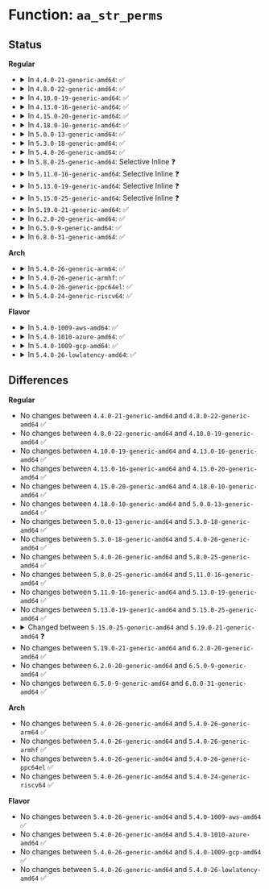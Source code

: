 # Function: <code>aa_str_perms</code>

## Status
<b>Regular</b>
<ul>
<li>
<details>
<summary>In <code>4.4.0-21-generic-amd64</code>: ✅</summary>

```c
unsigned int aa_str_perms(struct aa_dfa * dfa, unsigned int start, const char * name, struct path_cond * cond, struct aa_perms * perms)
```

```json
{
  "name": "aa_str_perms",
  "collision_type": "Unique Global",
  "inline_type": "No",
  "funcs": [
    {
      "addr": 18446744071582548064,
      "name": "aa_str_perms",
      "external": true,
      "loc": "security/apparmor/file.c:275",
      "file": "security/apparmor/file.c",
      "inline": "seen, unknown",
      "caller_inline": [],
      "caller_func": [
        "security/apparmor/domain.c:profile_onexec",
        "security/apparmor/domain.c:profile_transition",
        "security/apparmor/file.c:profile_path_link",
        "security/apparmor/file.c:profile_path_link",
        "security/apparmor/file.c:profile_path_link"
      ]
    }
  ],
  "symbols": [
    {
      "addr": 18446744071582548064,
      "name": "aa_str_perms",
      "section": ".text",
      "bind": "STB_GLOBAL",
      "size": 160
    }
  ]
}
```
</details>
</li>
<li>
<details>
<summary>In <code>4.8.0-22-generic-amd64</code>: ✅</summary>

```c
unsigned int aa_str_perms(struct aa_dfa * dfa, unsigned int start, const char * name, struct path_cond * cond, struct aa_perms * perms)
```

```json
{
  "name": "aa_str_perms",
  "collision_type": "Unique Global",
  "inline_type": "No",
  "funcs": [
    {
      "addr": 18446744071582788320,
      "name": "aa_str_perms",
      "external": true,
      "loc": "security/apparmor/file.c:273",
      "file": "security/apparmor/file.c",
      "inline": "seen, unknown",
      "caller_inline": [],
      "caller_func": [
        "security/apparmor/domain.c:profile_onexec",
        "security/apparmor/domain.c:profile_transition",
        "security/apparmor/file.c:profile_path_link",
        "security/apparmor/file.c:profile_path_link",
        "security/apparmor/file.c:profile_path_link"
      ]
    }
  ],
  "symbols": [
    {
      "addr": 18446744071582788320,
      "name": "aa_str_perms",
      "section": ".text",
      "bind": "STB_GLOBAL",
      "size": 160
    }
  ]
}
```
</details>
</li>
<li>
<details>
<summary>In <code>4.10.0-19-generic-amd64</code>: ✅</summary>

```c
unsigned int aa_str_perms(struct aa_dfa * dfa, unsigned int start, const char * name, struct path_cond * cond, struct aa_perms * perms)
```

```json
{
  "name": "aa_str_perms",
  "collision_type": "Unique Global",
  "inline_type": "No",
  "funcs": [
    {
      "addr": 18446744071582883712,
      "name": "aa_str_perms",
      "external": true,
      "loc": "security/apparmor/file.c:273",
      "file": "security/apparmor/file.c",
      "inline": "seen, unknown",
      "caller_inline": [],
      "caller_func": [
        "security/apparmor/domain.c:profile_onexec",
        "security/apparmor/domain.c:profile_transition",
        "security/apparmor/file.c:profile_path_link",
        "security/apparmor/file.c:profile_path_link",
        "security/apparmor/file.c:profile_path_link"
      ]
    }
  ],
  "symbols": [
    {
      "addr": 18446744071582883712,
      "name": "aa_str_perms",
      "section": ".text",
      "bind": "STB_GLOBAL",
      "size": 160
    }
  ]
}
```
</details>
</li>
<li>
<details>
<summary>In <code>4.13.0-16-generic-amd64</code>: ✅</summary>

```c
unsigned int aa_str_perms(struct aa_dfa * dfa, unsigned int start, const char * name, struct path_cond * cond, struct aa_perms * perms)
```

```json
{
  "name": "aa_str_perms",
  "collision_type": "Unique Global",
  "inline_type": "No",
  "funcs": [
    {
      "addr": 18446744071582953744,
      "name": "aa_str_perms",
      "external": true,
      "loc": "security/apparmor/file.c:276",
      "file": "security/apparmor/file.c",
      "inline": "seen, unknown",
      "caller_inline": [],
      "caller_func": [
        "security/apparmor/domain.c:profile_onexec",
        "security/apparmor/domain.c:profile_transition",
        "security/apparmor/file.c:profile_path_link",
        "security/apparmor/file.c:profile_path_link",
        "security/apparmor/file.c:profile_path_link"
      ]
    }
  ],
  "symbols": [
    {
      "addr": 18446744071582953744,
      "name": "aa_str_perms",
      "section": ".text",
      "bind": "STB_GLOBAL",
      "size": 171
    }
  ]
}
```
</details>
</li>
<li>
<details>
<summary>In <code>4.15.0-20-generic-amd64</code>: ✅</summary>

```c
unsigned int aa_str_perms(struct aa_dfa * dfa, unsigned int start, const char * name, struct path_cond * cond, struct aa_perms * perms)
```

```json
{
  "name": "aa_str_perms",
  "collision_type": "Unique Global",
  "inline_type": "No",
  "funcs": [
    {
      "addr": 18446744071583115856,
      "name": "aa_str_perms",
      "external": true,
      "loc": "security/apparmor/file.c:270",
      "file": "security/apparmor/file.c",
      "inline": "seen, unknown",
      "caller_inline": [],
      "caller_func": [
        "security/apparmor/domain.c:profile_onexec",
        "security/apparmor/domain.c:profile_transition",
        "security/apparmor/file.c:profile_path_link",
        "security/apparmor/file.c:profile_path_link",
        "security/apparmor/file.c:profile_path_link"
      ]
    }
  ],
  "symbols": [
    {
      "addr": 18446744071583115856,
      "name": "aa_str_perms",
      "section": ".text",
      "bind": "STB_GLOBAL",
      "size": 171
    }
  ]
}
```
</details>
</li>
<li>
<details>
<summary>In <code>4.18.0-10-generic-amd64</code>: ✅</summary>

```c
unsigned int aa_str_perms(struct aa_dfa * dfa, unsigned int start, const char * name, struct path_cond * cond, struct aa_perms * perms)
```

```json
{
  "name": "aa_str_perms",
  "collision_type": "Unique Global",
  "inline_type": "No",
  "funcs": [
    {
      "addr": 18446744071583321568,
      "name": "aa_str_perms",
      "external": true,
      "loc": "security/apparmor/file.c:270",
      "file": "security/apparmor/file.c",
      "inline": "seen, unknown",
      "caller_inline": [],
      "caller_func": [
        "security/apparmor/domain.c:profile_onexec",
        "security/apparmor/domain.c:profile_transition",
        "security/apparmor/file.c:profile_path_link",
        "security/apparmor/file.c:profile_path_link",
        "security/apparmor/file.c:profile_path_link"
      ]
    }
  ],
  "symbols": [
    {
      "addr": 18446744071583321568,
      "name": "aa_str_perms",
      "section": ".text",
      "bind": "STB_GLOBAL",
      "size": 160
    }
  ]
}
```
</details>
</li>
<li>
<details>
<summary>In <code>5.0.0-13-generic-amd64</code>: ✅</summary>

```c
unsigned int aa_str_perms(struct aa_dfa * dfa, unsigned int start, const char * name, struct path_cond * cond, struct aa_perms * perms)
```

```json
{
  "name": "aa_str_perms",
  "collision_type": "Unique Global",
  "inline_type": "No",
  "funcs": [
    {
      "addr": 18446744071583440080,
      "name": "aa_str_perms",
      "external": true,
      "loc": "security/apparmor/file.c:271",
      "file": "security/apparmor/file.c",
      "inline": "seen, unknown",
      "caller_inline": [],
      "caller_func": [
        "security/apparmor/domain.c:profile_onexec",
        "security/apparmor/domain.c:profile_transition",
        "security/apparmor/file.c:profile_path_link",
        "security/apparmor/file.c:profile_path_link",
        "security/apparmor/file.c:profile_path_link"
      ]
    }
  ],
  "symbols": [
    {
      "addr": 18446744071583440080,
      "name": "aa_str_perms",
      "section": ".text",
      "bind": "STB_GLOBAL",
      "size": 160
    }
  ]
}
```
</details>
</li>
<li>
<details>
<summary>In <code>5.3.0-18-generic-amd64</code>: ✅</summary>

```c
unsigned int aa_str_perms(struct aa_dfa * dfa, unsigned int start, const char * name, struct path_cond * cond, struct aa_perms * perms)
```

```json
{
  "name": "aa_str_perms",
  "collision_type": "Unique Global",
  "inline_type": "No",
  "funcs": [
    {
      "addr": 18446744071583625120,
      "name": "aa_str_perms",
      "external": true,
      "loc": "security/apparmor/file.c:267",
      "file": "security/apparmor/file.c",
      "inline": "seen, unknown",
      "caller_inline": [],
      "caller_func": [
        "security/apparmor/domain.c:profile_onexec",
        "security/apparmor/domain.c:profile_transition",
        "security/apparmor/file.c:profile_path_link",
        "security/apparmor/file.c:profile_path_link",
        "security/apparmor/file.c:profile_path_link"
      ]
    }
  ],
  "symbols": [
    {
      "addr": 18446744071583625120,
      "name": "aa_str_perms",
      "section": ".text",
      "bind": "STB_GLOBAL",
      "size": 160
    }
  ]
}
```
</details>
</li>
<li>
<details>
<summary>In <code>5.4.0-26-generic-amd64</code>: ✅</summary>

```c
unsigned int aa_str_perms(struct aa_dfa * dfa, unsigned int start, const char * name, struct path_cond * cond, struct aa_perms * perms)
```

```json
{
  "name": "aa_str_perms",
  "collision_type": "Unique Global",
  "inline_type": "No",
  "funcs": [
    {
      "addr": 18446744071583731296,
      "name": "aa_str_perms",
      "external": true,
      "loc": "security/apparmor/file.c:267",
      "file": "security/apparmor/file.c",
      "inline": "seen, unknown",
      "caller_inline": [],
      "caller_func": [
        "security/apparmor/domain.c:profile_onexec",
        "security/apparmor/domain.c:profile_transition",
        "security/apparmor/file.c:profile_path_link",
        "security/apparmor/file.c:profile_path_link",
        "security/apparmor/file.c:profile_path_link"
      ]
    }
  ],
  "symbols": [
    {
      "addr": 18446744071583731296,
      "name": "aa_str_perms",
      "section": ".text",
      "bind": "STB_GLOBAL",
      "size": 160
    }
  ]
}
```
</details>
</li>
<li>
<details>
<summary>In <code>5.8.0-25-generic-amd64</code>: Selective Inline ❓</summary>

```c
unsigned int aa_str_perms(struct aa_dfa * dfa, unsigned int start, const char * name, struct path_cond * cond, struct aa_perms * perms)
```

```json
{
  "name": "aa_str_perms",
  "collision_type": "Unique Global",
  "inline_type": "Selective",
  "funcs": [
    {
      "addr": 18446744071584114076,
      "name": "aa_str_perms",
      "external": true,
      "loc": "security/apparmor/file.c:267",
      "file": "security/apparmor/file.c",
      "inline": "not declared, inlined",
      "caller_inline": [
        "security/apparmor/file.c:profile_path_link",
        "security/apparmor/file.c:profile_path_link",
        "security/apparmor/file.c:profile_path_link"
      ],
      "caller_func": [
        "security/apparmor/domain.c:profile_onexec",
        "security/apparmor/domain.c:profile_transition"
      ]
    }
  ],
  "symbols": [
    {
      "addr": 18446744071584114672,
      "name": "aa_str_perms",
      "section": ".text",
      "bind": "STB_GLOBAL",
      "size": 160
    }
  ]
}
```
</details>
</li>
<li>
<details>
<summary>In <code>5.11.0-16-generic-amd64</code>: Selective Inline ❓</summary>

```c
unsigned int aa_str_perms(struct aa_dfa * dfa, unsigned int start, const char * name, struct path_cond * cond, struct aa_perms * perms)
```

```json
{
  "name": "aa_str_perms",
  "collision_type": "Unique Global",
  "inline_type": "Selective",
  "funcs": [
    {
      "addr": 18446744071584233149,
      "name": "aa_str_perms",
      "external": true,
      "loc": "security/apparmor/file.c:256",
      "file": "security/apparmor/file.c",
      "inline": "not declared, inlined",
      "caller_inline": [
        "security/apparmor/file.c:profile_path_link",
        "security/apparmor/file.c:profile_path_link",
        "security/apparmor/file.c:profile_path_link"
      ],
      "caller_func": [
        "security/apparmor/domain.c:profile_onexec",
        "security/apparmor/domain.c:profile_transition"
      ]
    }
  ],
  "symbols": [
    {
      "addr": 18446744071584233696,
      "name": "aa_str_perms",
      "section": ".text",
      "bind": "STB_GLOBAL",
      "size": 160
    }
  ]
}
```
</details>
</li>
<li>
<details>
<summary>In <code>5.13.0-19-generic-amd64</code>: Selective Inline ❓</summary>

```c
unsigned int aa_str_perms(struct aa_dfa * dfa, unsigned int start, const char * name, struct path_cond * cond, struct aa_perms * perms)
```

```json
{
  "name": "aa_str_perms",
  "collision_type": "Unique Global",
  "inline_type": "Selective",
  "funcs": [
    {
      "addr": 18446744071584258289,
      "name": "aa_str_perms",
      "external": true,
      "loc": "security/apparmor/file.c:258",
      "file": "security/apparmor/file.c",
      "inline": "not declared, inlined",
      "caller_inline": [
        "security/apparmor/file.c:profile_path_link",
        "security/apparmor/file.c:profile_path_link",
        "security/apparmor/file.c:profile_path_link"
      ],
      "caller_func": [
        "security/apparmor/domain.c:profile_onexec",
        "security/apparmor/domain.c:profile_transition"
      ]
    }
  ],
  "symbols": [
    {
      "addr": 18446744071584258752,
      "name": "aa_str_perms",
      "section": ".text",
      "bind": "STB_GLOBAL",
      "size": 160
    }
  ]
}
```
</details>
</li>
<li>
<details>
<summary>In <code>5.15.0-25-generic-amd64</code>: Selective Inline ❓</summary>

```c
unsigned int aa_str_perms(struct aa_dfa * dfa, unsigned int start, const char * name, struct path_cond * cond, struct aa_perms * perms)
```

```json
{
  "name": "aa_str_perms",
  "collision_type": "Unique Global",
  "inline_type": "Selective",
  "funcs": [
    {
      "addr": 18446744071584644241,
      "name": "aa_str_perms",
      "external": true,
      "loc": "security/apparmor/file.c:258",
      "file": "security/apparmor/file.c",
      "inline": "not declared, inlined",
      "caller_inline": [
        "security/apparmor/file.c:profile_path_link",
        "security/apparmor/file.c:profile_path_link",
        "security/apparmor/file.c:profile_path_link"
      ],
      "caller_func": [
        "security/apparmor/domain.c:profile_onexec",
        "security/apparmor/domain.c:profile_transition"
      ]
    }
  ],
  "symbols": [
    {
      "addr": 18446744071584644704,
      "name": "aa_str_perms",
      "section": ".text",
      "bind": "STB_GLOBAL",
      "size": 160
    }
  ]
}
```
</details>
</li>
<li>
<details>
<summary>In <code>5.19.0-21-generic-amd64</code>: ✅</summary>

```c
unsigned int aa_str_perms(struct aa_policydb * file_rules, unsigned int start, const char * name, struct path_cond * cond, struct aa_perms * perms)
```

```json
{
  "name": "aa_str_perms",
  "collision_type": "Unique Global",
  "inline_type": "No",
  "funcs": [
    {
      "addr": 18446744071585300800,
      "name": "aa_str_perms",
      "external": true,
      "loc": "security/apparmor/file.c:214",
      "file": "security/apparmor/file.c",
      "inline": "seen, unknown",
      "caller_inline": [],
      "caller_func": [
        "security/apparmor/domain.c:profile_onexec",
        "security/apparmor/domain.c:profile_transition",
        "security/apparmor/file.c:profile_path_link",
        "security/apparmor/file.c:profile_path_link",
        "security/apparmor/file.c:profile_path_link",
        "security/apparmor/file.c:__aa_path_perm"
      ]
    }
  ],
  "symbols": [
    {
      "addr": 18446744071585300800,
      "name": "aa_str_perms",
      "section": ".text",
      "bind": "STB_GLOBAL",
      "size": 183
    }
  ]
}
```
</details>
</li>
<li>
<details>
<summary>In <code>6.2.0-20-generic-amd64</code>: ✅</summary>

```c
unsigned int aa_str_perms(struct aa_policydb * file_rules, unsigned int start, const char * name, struct path_cond * cond, struct aa_perms * perms)
```

```json
{
  "name": "aa_str_perms",
  "collision_type": "Unique Global",
  "inline_type": "No",
  "funcs": [
    {
      "addr": 18446744071586039888,
      "name": "aa_str_perms",
      "external": true,
      "loc": "security/apparmor/file.c:337",
      "file": "security/apparmor/file.c",
      "inline": "seen, unknown",
      "caller_inline": [],
      "caller_func": [
        "security/apparmor/domain.c:profile_onexec",
        "security/apparmor/domain.c:profile_transition",
        "security/apparmor/file.c:profile_path_link",
        "security/apparmor/file.c:profile_path_link",
        "security/apparmor/file.c:profile_path_link",
        "security/apparmor/file.c:__aa_path_perm"
      ]
    }
  ],
  "symbols": [
    {
      "addr": 18446744071586039888,
      "name": "aa_str_perms",
      "section": ".text",
      "bind": "STB_GLOBAL",
      "size": 183
    }
  ]
}
```
</details>
</li>
<li>
<details>
<summary>In <code>6.5.0-9-generic-amd64</code>: ✅</summary>

```c
unsigned int aa_str_perms(struct aa_policydb * file_rules, unsigned int start, const char * name, struct path_cond * cond, struct aa_perms * perms)
```

```json
{
  "name": "aa_str_perms",
  "collision_type": "Unique Global",
  "inline_type": "No",
  "funcs": [
    {
      "addr": 18446744071586274912,
      "name": "aa_str_perms",
      "external": true,
      "loc": "security/apparmor/file.c:357",
      "file": "security/apparmor/file.c",
      "inline": "seen, unknown",
      "caller_inline": [],
      "caller_func": [
        "security/apparmor/domain.c:profile_onexec",
        "security/apparmor/domain.c:profile_transition",
        "security/apparmor/file.c:profile_path_link",
        "security/apparmor/file.c:profile_path_link",
        "security/apparmor/file.c:profile_path_link",
        "security/apparmor/file.c:__aa_path_perm"
      ]
    }
  ],
  "symbols": [
    {
      "addr": 18446744071586274912,
      "name": "aa_str_perms",
      "section": ".text",
      "bind": "STB_GLOBAL",
      "size": 185
    }
  ]
}
```
</details>
</li>
<li>
<details>
<summary>In <code>6.8.0-31-generic-amd64</code>: ✅</summary>

```c
unsigned int aa_str_perms(struct aa_policydb * file_rules, unsigned int start, const char * name, struct path_cond * cond, struct aa_perms * perms)
```

```json
{
  "name": "aa_str_perms",
  "collision_type": "Unique Global",
  "inline_type": "No",
  "funcs": [
    {
      "addr": 18446744071586531632,
      "name": "aa_str_perms",
      "external": true,
      "loc": "security/apparmor/file.c:363",
      "file": "security/apparmor/file.c",
      "inline": "seen, unknown",
      "caller_inline": [],
      "caller_func": [
        "security/apparmor/domain.c:profile_onexec",
        "security/apparmor/domain.c:profile_transition",
        "security/apparmor/file.c:profile_path_link",
        "security/apparmor/file.c:profile_path_link",
        "security/apparmor/file.c:profile_path_link",
        "security/apparmor/file.c:__aa_path_perm"
      ]
    }
  ],
  "symbols": [
    {
      "addr": 18446744071586531632,
      "name": "aa_str_perms",
      "section": ".text",
      "bind": "STB_GLOBAL",
      "size": 149
    }
  ]
}
```
</details>
</li>
</ul>
<b>Arch</b>
<ul>
<li>
<details>
<summary>In <code>5.4.0-26-generic-arm64</code>: ✅</summary>

```c
unsigned int aa_str_perms(struct aa_dfa * dfa, unsigned int start, const char * name, struct path_cond * cond, struct aa_perms * perms)
```

```json
{
  "name": "aa_str_perms",
  "collision_type": "Unique Global",
  "inline_type": "No",
  "funcs": [
    {
      "addr": 18446603336495527936,
      "name": "aa_str_perms",
      "external": true,
      "loc": "security/apparmor/file.c:267",
      "file": "security/apparmor/file.c",
      "inline": "seen, unknown",
      "caller_inline": [],
      "caller_func": [
        "security/apparmor/domain.c:profile_transition",
        "security/apparmor/file.c:profile_path_link",
        "security/apparmor/file.c:profile_path_link",
        "security/apparmor/file.c:profile_path_link"
      ]
    }
  ],
  "symbols": [
    {
      "addr": 18446603336495527936,
      "name": "aa_str_perms",
      "section": ".text",
      "bind": "STB_GLOBAL",
      "size": 180
    }
  ]
}
```
</details>
</li>
<li>
<details>
<summary>In <code>5.4.0-26-generic-armhf</code>: ✅</summary>

```c
unsigned int aa_str_perms(struct aa_dfa * dfa, unsigned int start, const char * name, struct path_cond * cond, struct aa_perms * perms)
```

```json
{
  "name": "aa_str_perms",
  "collision_type": "Unique Global",
  "inline_type": "No",
  "funcs": [
    {
      "addr": 3228894372,
      "name": "aa_str_perms",
      "external": true,
      "loc": "security/apparmor/file.c:267",
      "file": "security/apparmor/file.c",
      "inline": "seen, unknown",
      "caller_inline": [],
      "caller_func": [
        "security/apparmor/domain.c:profile_onexec",
        "security/apparmor/domain.c:profile_transition",
        "security/apparmor/file.c:profile_path_link",
        "security/apparmor/file.c:profile_path_link",
        "security/apparmor/file.c:profile_path_link"
      ]
    }
  ],
  "symbols": [
    {
      "addr": 3228894372,
      "name": "aa_str_perms",
      "section": ".text",
      "bind": "STB_GLOBAL",
      "size": 156
    }
  ]
}
```
</details>
</li>
<li>
<details>
<summary>In <code>5.4.0-26-generic-ppc64el</code>: ✅</summary>

```c
unsigned int aa_str_perms(struct aa_dfa * dfa, unsigned int start, const char * name, struct path_cond * cond, struct aa_perms * perms)
```

```json
{
  "name": "aa_str_perms",
  "collision_type": "Unique Global",
  "inline_type": "No",
  "funcs": [
    {
      "addr": 13835058055289608016,
      "name": "aa_str_perms",
      "external": true,
      "loc": "security/apparmor/file.c:267",
      "file": "security/apparmor/file.c",
      "inline": "seen, unknown",
      "caller_inline": [],
      "caller_func": [
        "security/apparmor/domain.c:profile_transition",
        "security/apparmor/file.c:profile_path_link",
        "security/apparmor/file.c:profile_path_link",
        "security/apparmor/file.c:profile_path_link"
      ]
    }
  ],
  "symbols": [
    {
      "addr": 13835058055289608016,
      "name": "aa_str_perms",
      "section": ".text",
      "bind": "STB_GLOBAL",
      "size": 204
    }
  ]
}
```
</details>
</li>
<li>
<details>
<summary>In <code>5.4.0-24-generic-riscv64</code>: ✅</summary>

```c
unsigned int aa_str_perms(struct aa_dfa * dfa, unsigned int start, const char * name, struct path_cond * cond, struct aa_perms * perms)
```

```json
{
  "name": "aa_str_perms",
  "collision_type": "Unique Global",
  "inline_type": "No",
  "funcs": [
    {
      "addr": 18446743936274704952,
      "name": "aa_str_perms",
      "external": true,
      "loc": "security/apparmor/file.c:267",
      "file": "security/apparmor/file.c",
      "inline": "seen, unknown",
      "caller_inline": [],
      "caller_func": [
        "security/apparmor/domain.c:profile_transition",
        "security/apparmor/file.c:profile_path_link",
        "security/apparmor/file.c:profile_path_link",
        "security/apparmor/file.c:profile_path_link"
      ]
    }
  ],
  "symbols": [
    {
      "addr": 18446743936274704952,
      "name": "aa_str_perms",
      "section": ".text",
      "bind": "STB_GLOBAL",
      "size": 170
    }
  ]
}
```
</details>
</li>
</ul>
<b>Flavor</b>
<ul>
<li>
<details>
<summary>In <code>5.4.0-1009-aws-amd64</code>: ✅</summary>

```c
unsigned int aa_str_perms(struct aa_dfa * dfa, unsigned int start, const char * name, struct path_cond * cond, struct aa_perms * perms)
```

```json
{
  "name": "aa_str_perms",
  "collision_type": "Unique Global",
  "inline_type": "No",
  "funcs": [
    {
      "addr": 18446744071583700032,
      "name": "aa_str_perms",
      "external": true,
      "loc": "security/apparmor/file.c:267",
      "file": "security/apparmor/file.c",
      "inline": "seen, unknown",
      "caller_inline": [],
      "caller_func": [
        "security/apparmor/domain.c:profile_onexec",
        "security/apparmor/domain.c:profile_transition",
        "security/apparmor/file.c:profile_path_link",
        "security/apparmor/file.c:profile_path_link",
        "security/apparmor/file.c:profile_path_link"
      ]
    }
  ],
  "symbols": [
    {
      "addr": 18446744071583700032,
      "name": "aa_str_perms",
      "section": ".text",
      "bind": "STB_GLOBAL",
      "size": 160
    }
  ]
}
```
</details>
</li>
<li>
<details>
<summary>In <code>5.4.0-1010-azure-amd64</code>: ✅</summary>

```c
unsigned int aa_str_perms(struct aa_dfa * dfa, unsigned int start, const char * name, struct path_cond * cond, struct aa_perms * perms)
```

```json
{
  "name": "aa_str_perms",
  "collision_type": "Unique Global",
  "inline_type": "No",
  "funcs": [
    {
      "addr": 18446744071583637088,
      "name": "aa_str_perms",
      "external": true,
      "loc": "security/apparmor/file.c:267",
      "file": "security/apparmor/file.c",
      "inline": "seen, unknown",
      "caller_inline": [],
      "caller_func": [
        "security/apparmor/domain.c:profile_onexec",
        "security/apparmor/domain.c:profile_transition",
        "security/apparmor/file.c:profile_path_link",
        "security/apparmor/file.c:profile_path_link",
        "security/apparmor/file.c:profile_path_link"
      ]
    }
  ],
  "symbols": [
    {
      "addr": 18446744071583637088,
      "name": "aa_str_perms",
      "section": ".text",
      "bind": "STB_GLOBAL",
      "size": 160
    }
  ]
}
```
</details>
</li>
<li>
<details>
<summary>In <code>5.4.0-1009-gcp-amd64</code>: ✅</summary>

```c
unsigned int aa_str_perms(struct aa_dfa * dfa, unsigned int start, const char * name, struct path_cond * cond, struct aa_perms * perms)
```

```json
{
  "name": "aa_str_perms",
  "collision_type": "Unique Global",
  "inline_type": "No",
  "funcs": [
    {
      "addr": 18446744071583683808,
      "name": "aa_str_perms",
      "external": true,
      "loc": "security/apparmor/file.c:267",
      "file": "security/apparmor/file.c",
      "inline": "seen, unknown",
      "caller_inline": [],
      "caller_func": [
        "security/apparmor/domain.c:profile_onexec",
        "security/apparmor/domain.c:profile_transition",
        "security/apparmor/file.c:profile_path_link",
        "security/apparmor/file.c:profile_path_link",
        "security/apparmor/file.c:profile_path_link"
      ]
    }
  ],
  "symbols": [
    {
      "addr": 18446744071583683808,
      "name": "aa_str_perms",
      "section": ".text",
      "bind": "STB_GLOBAL",
      "size": 160
    }
  ]
}
```
</details>
</li>
<li>
<details>
<summary>In <code>5.4.0-26-lowlatency-amd64</code>: ✅</summary>

```c
unsigned int aa_str_perms(struct aa_dfa * dfa, unsigned int start, const char * name, struct path_cond * cond, struct aa_perms * perms)
```

```json
{
  "name": "aa_str_perms",
  "collision_type": "Unique Global",
  "inline_type": "No",
  "funcs": [
    {
      "addr": 18446744071583783552,
      "name": "aa_str_perms",
      "external": true,
      "loc": "security/apparmor/file.c:267",
      "file": "security/apparmor/file.c",
      "inline": "seen, unknown",
      "caller_inline": [],
      "caller_func": [
        "security/apparmor/domain.c:profile_onexec",
        "security/apparmor/domain.c:profile_transition",
        "security/apparmor/file.c:profile_path_link",
        "security/apparmor/file.c:profile_path_link",
        "security/apparmor/file.c:profile_path_link"
      ]
    }
  ],
  "symbols": [
    {
      "addr": 18446744071583783552,
      "name": "aa_str_perms",
      "section": ".text",
      "bind": "STB_GLOBAL",
      "size": 160
    }
  ]
}
```
</details>
</li>
</ul>

## Differences
<b>Regular</b>
<ul>
<li>
No changes between <code>4.4.0-21-generic-amd64</code> and <code>4.8.0-22-generic-amd64</code> ✅
</li>
<li>
No changes between <code>4.8.0-22-generic-amd64</code> and <code>4.10.0-19-generic-amd64</code> ✅
</li>
<li>
No changes between <code>4.10.0-19-generic-amd64</code> and <code>4.13.0-16-generic-amd64</code> ✅
</li>
<li>
No changes between <code>4.13.0-16-generic-amd64</code> and <code>4.15.0-20-generic-amd64</code> ✅
</li>
<li>
No changes between <code>4.15.0-20-generic-amd64</code> and <code>4.18.0-10-generic-amd64</code> ✅
</li>
<li>
No changes between <code>4.18.0-10-generic-amd64</code> and <code>5.0.0-13-generic-amd64</code> ✅
</li>
<li>
No changes between <code>5.0.0-13-generic-amd64</code> and <code>5.3.0-18-generic-amd64</code> ✅
</li>
<li>
No changes between <code>5.3.0-18-generic-amd64</code> and <code>5.4.0-26-generic-amd64</code> ✅
</li>
<li>
No changes between <code>5.4.0-26-generic-amd64</code> and <code>5.8.0-25-generic-amd64</code> ✅
</li>
<li>
No changes between <code>5.8.0-25-generic-amd64</code> and <code>5.11.0-16-generic-amd64</code> ✅
</li>
<li>
No changes between <code>5.11.0-16-generic-amd64</code> and <code>5.13.0-19-generic-amd64</code> ✅
</li>
<li>
No changes between <code>5.13.0-19-generic-amd64</code> and <code>5.15.0-25-generic-amd64</code> ✅
</li>
<li>
<details>
<summary>Changed between <code>5.15.0-25-generic-amd64</code> and <code>5.19.0-21-generic-amd64</code> ❓</summary>
<ul>
<li>
<b>Param added. </b>
<code>struct aa_policydb * file_rules</code>
</li>
<li>
<b>Param removed. </b>
<code>struct aa_dfa * dfa</code>
</li>
</ul>
</details>
</li>
<li>
No changes between <code>5.19.0-21-generic-amd64</code> and <code>6.2.0-20-generic-amd64</code> ✅
</li>
<li>
No changes between <code>6.2.0-20-generic-amd64</code> and <code>6.5.0-9-generic-amd64</code> ✅
</li>
<li>
No changes between <code>6.5.0-9-generic-amd64</code> and <code>6.8.0-31-generic-amd64</code> ✅
</li>
</ul>
<b>Arch</b>
<ul>
<li>
No changes between <code>5.4.0-26-generic-amd64</code> and <code>5.4.0-26-generic-arm64</code> ✅
</li>
<li>
No changes between <code>5.4.0-26-generic-amd64</code> and <code>5.4.0-26-generic-armhf</code> ✅
</li>
<li>
No changes between <code>5.4.0-26-generic-amd64</code> and <code>5.4.0-26-generic-ppc64el</code> ✅
</li>
<li>
No changes between <code>5.4.0-26-generic-amd64</code> and <code>5.4.0-24-generic-riscv64</code> ✅
</li>
</ul>
<b>Flavor</b>
<ul>
<li>
No changes between <code>5.4.0-26-generic-amd64</code> and <code>5.4.0-1009-aws-amd64</code> ✅
</li>
<li>
No changes between <code>5.4.0-26-generic-amd64</code> and <code>5.4.0-1010-azure-amd64</code> ✅
</li>
<li>
No changes between <code>5.4.0-26-generic-amd64</code> and <code>5.4.0-1009-gcp-amd64</code> ✅
</li>
<li>
No changes between <code>5.4.0-26-generic-amd64</code> and <code>5.4.0-26-lowlatency-amd64</code> ✅
</li>
</ul>
